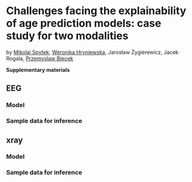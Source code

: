 # Challenges facing the explainability of age prediction models: case study for two modalities

by [Mikolaj Spytek](https://github.com/mikolajsp), [Weronika Hryniewska](https://github.com/Hryniewska), Jarosław Żygierewicz, Jacek Rogala, [Przemyslaw Biecek](https://github.com/pbiecek)

**Supplementary materials**

## EEG

### Model

### Sample data for inference

## xray

### Model

### Sample data for inference

